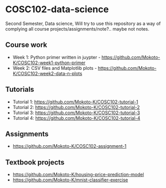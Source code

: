# COSC102-data-science
Second Semester, Data science, Will try to use this repository as a way of complying all course projects/assignments/note?.. maybe not notes.

## Course work
- Week 1: Python primer written in juypter - https://github.com/Mokoto-K/COSC102-week1-python-primer
- Week 2: CSV files and Matplotlib plots - https://github.com/Mokoto-K/COSC102-week2-data-n-plots

## Tutorials
- Tutorial 1: https://github.com/Mokoto-K/COSC102-tutorial-1
- Tutorial 2: https://github.com/Mokoto-K/COSC102-tutorial-2
- Tutorial 3: https://github.com/Mokoto-K/COSC102-tutorial-3
- Tutorial 4: https://github.com/Mokoto-K/COSC102-tutorial-4

## Assignments
- https://github.com/Mokoto-K/COSC102-assignment-1

## Textbook projects
- https://github.com/Mokoto-K/housing-price-prediction-model
- https://github.com/Mokoto-K/mnist-classifier-exercise
